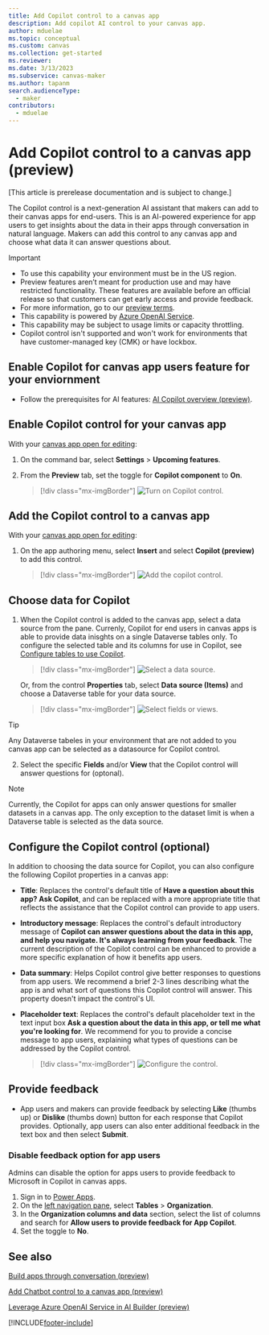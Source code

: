 ```yaml
---
title: Add Copilot control to a canvas app
description: Add copilot AI control to your canvas app.
author: mduelae
ms.topic: conceptual
ms.custom: canvas
ms.collection: get-started
ms.reviewer: 
ms.date: 3/13/2023
ms.subservice: canvas-maker
ms.author: tapanm
search.audienceType: 
  - maker
contributors:
  - mduelae
---
```


# Add Copilot control to a canvas app (preview)

[This article is prerelease documentation and is subject to change.]

The Copilot control is a next-generation AI assistant that makers can add to their canvas apps for end-users. This is an AI-powered experience for app users to get insights about the data in their apps through conversation in natural language. Makers can add this control to any canvas app and choose what data it can answer questions about.

> [!IMPORTANT]
> - To use this capability your environment must be in the US region.
> - Preview features aren’t meant for production use and may have restricted functionality. These features are available before an official release so that customers can get early access and provide feedback.
> - For more information, go to our [preview terms](https://go.microsoft.com/fwlink/?linkid=2189520).
> - This capability is powered by [ Azure OpenAI Service](/azure/cognitive-services/openai/overview).
> - This capability  may be subject to usage limits or capacity throttling.
> - Copilot control isn't supported and won't work for environments that have customer-managed key (CMK) or have lockbox.

## Enable Copilot for canvas app users feature for your enviornment

- Follow the prerequisites for AI features: [AI Copilot overview (preview)](ai-overview.md).


## Enable Copilot control for your canvas app

With your [canvas app open for editing](edit-app.md):

1. On the command bar, select **Settings** > **Upcoming features**.
2. From the **Preview** tab, set the toggle for **Copilot component** to **On**.

   > [!div class="mx-imgBorder"]
   > ![Turn on Copilot control.](media/copilot/copilot-1.png)

## Add the Copilot control to a canvas app

With your [canvas app open for editing](edit-app.md):

1. On the app authoring menu, select **Insert** and select **Copilot (preview)** to add this control.

   > [!div class="mx-imgBorder"]
   > ![Add the copilot control.](media/copilot/Copilot-Insert-menu.png)

## Choose data for Copilot

1. When the Copilot control is added to the canvas app, select a data source from the pane. Currenly, Copilot for end users in canvas apps is able to provide data inisghts on a single Dataverse tables only. To configure the selected table and its columns for use in Copilot, see [Configure tables to use Copilot](../data-platform/table-settings-for-copilot.md).


   > [!div class="mx-imgBorder"]
   > ![Select a data source.](media/copilot/copilot-3.png)

   Or, from the control **Properties** tab, select **Data source (Items)** and choose a Dataverse table for your data source.
   > [!div class="mx-imgBorder"]
   > ![Select fields or views.](media/copilot/copilot-choose-data-properties.png)
   
 > [!TIP]
  >Any Dataverse tabeles in your environment that are not added to you canvas app can be selected as a datasource for Copilot control.

2. Select the specific **Fields** and/or **View** that the Copilot control will answer questions for (optonal).

  > [!NOTE]
  > Currently, the Copilot for apps can only answer questions for smaller datasets in a canvas app. The only exception to the dataset limit is when a Dataverse table is selected as the data source. 


## Configure the Copilot control (optional)

In addition to choosing the data source for Copilot, you can also configure the following Copilot properties in a canvas app:

- **Title**: Replaces the control's default title of **Have a question about this app? Ask Copilot**, and can be replaced with a more appropriate title that reflects the assistance that the Copilot control can provide to app users.

- **Introductory message**: Replaces the control's default introductory message of **Copilot can answer questions about the data in this app, and help you navigate. It's always learning from your feedback**. The current description of the Copilot control can be enhanced to provide a more specific explanation of how it benefits app users.

- **Data summary**: Helps Copilot control give better responses to questions from app users. We recommend a brief 2-3 lines describing what the app is and what sort of questions this Copilot control will answer. This property doesn't impact the control's UI.

- **Placeholder text**: Replaces the control's default placeholder text in the text input box **Ask a question about the data in this app, or tell me what you're looking for**. We recommend for you to provide a concise message to app users, explaining what types of questions can be addressed by the Copilot control.

   > [!div class="mx-imgBorder"]
   > ![Configure the control.](media/copilot/updated-copilot-properties.png)


## Provide feedback

- App users and makers can provide feedback by selecting **Like** (thumbs up) or **Dislike** (thumbs down) button for each response that Copilot provides. Optionally, app users can also enter additional feedback in the text box and then select **Submit**.

### Disable feedback option for app users

Admins can disable the option for apps users to provide feedback to Microsoft in Copilot in canvas apps.

1. Sign in to [Power Apps](https://make.powerapps.com).
2. On the [left navigation pane](intro-maker-portal.md#1--left-navigation-pane), select **Tables** > **Organization**.
3. In the **Organization columns and data** section, select the list of columns and search for **Allow users to provide feedback for App Copilot**.
4. Set the toggle to **No**.


## See also

[Build apps through conversation (preview)](ai-conversations-create-app.md)

[Add Chatbot control to a canvas app (preview)](add-ai-chatbot.md)

[Leverage Azure OpenAI Service in AI Builder (preview)](/ai-builder/prebuilt-azure-openai) 




[!INCLUDE[footer-include](../../includes/footer-banner.md)]
